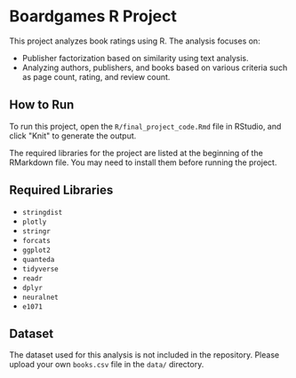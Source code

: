 # Boardgames R Project

This project analyzes book ratings using R. The analysis focuses on:
- Publisher factorization based on similarity using text analysis.
- Analyzing authors, publishers, and books based on various criteria such as page count, rating, and review count.

## How to Run

To run this project, open the `R/final_project_code.Rmd` file in RStudio, and click "Knit" to generate the output.

The required libraries for the project are listed at the beginning of the RMarkdown file. You may need to install them before running the project.

## Required Libraries

- `stringdist`
- `plotly`
- `stringr`
- `forcats`
- `ggplot2`
- `quanteda`
- `tidyverse`
- `readr`
- `dplyr`
- `neuralnet`
- `e1071`

## Dataset

The dataset used for this analysis is not included in the repository. Please upload your own `books.csv` file in the `data/` directory.
